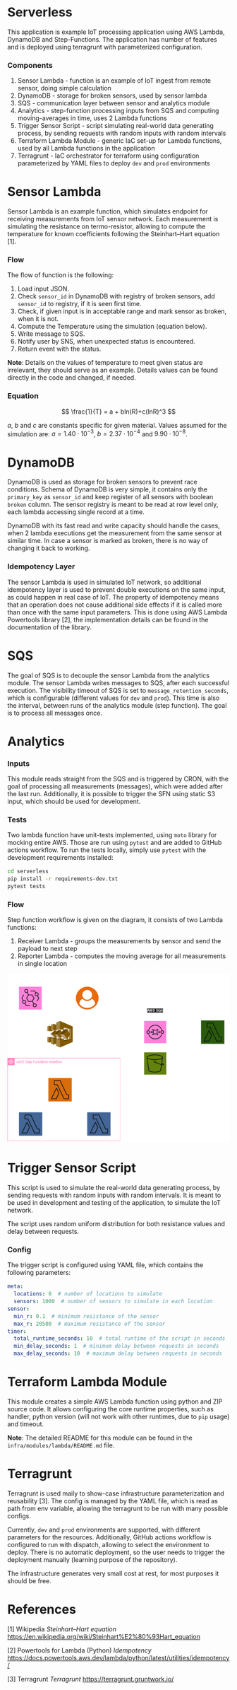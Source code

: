 # Serverless

This application is example IoT processing application using AWS Lambda, DynamoDB and Step-Functions. The application
has number of features and is deployed using terragrunt with parameterized configuration.

### Components

1. Sensor Lambda - function is an example of IoT ingest from remote sensor, doing simple calculation
2. DynamoDB - storage for broken sensors, used by sensor lambda
3. SQS - communication layer between sensor and analytics module
4. Analytics - step-function processing inputs from SQS and computing moving-averages in time, uses 2 Lambda functions
5. Trigger Sensor Script - script simulating real-world data generating process, by sending requests with random inputs with random intervals
6. Terraform Lambda Module - generic IaC set-up for Lambda functions, used by all Lambda functions in the application
7. Terragrunt - IaC orchestrator for terraform using configuration parameterized by YAML files to deploy `dev` and `prod` environments

# Sensor Lambda

Sensor Lambda is an example function, which simulates endpoint for receiving measurements from IoT sensor network. Each
measurement is simulating the resistance on termo-resistor, allowing to compute the temperature for known coefficients 
following the Steinhart–Hart equation [1].

### Flow

The flow of function is the following:
1. Load input JSON.
2. Check `sensor_id` in DynamoDB with registry of broken sensors, add `sensor_id` to registry, if it is seen first time.
3. Check, if given input is in acceptable range and mark sensor as broken, when it is not.
4. Compute the Temperature using the simulation (equation below).
5. Write message to SQS.
6. Notify user by SNS, when unexpected status is encountered.
7. Return event with the status.

**Note**: Details on the values of temperature to meet given status are irrelevant, they should serve as an example.
Details values can be found directly in the code and changed, if needed.

### Equation

$$
\frac{1}{T} = a + bln(R)+c(lnR)^3
$$

$a$, $b$ and $c$ are constants specific for given material. Values assumed for the simulation are: $a = 1.40 \cdot 10^{-3}$,
$b=2.37 \cdot 10^{-4}$ and $9.90 \cdot 10^{-8}$.

# DynamoDB

DynamoDB is used as storage for broken sensors to prevent race conditions. Schema of DynamoDB is very simple, it
contains only the `primary_key` as `sensor_id` and keep register of all sensors with boolean `broken` column. The sensor
registry is meant to be read at row level only, each lambda accessing single record at a time.

DynamoDB with its fast read and write capacity should handle the cases, when 2 lambda executions get the measurement
from the same sensor at similar time. In case a sensor is marked as broken, there is no way of changing it back to
working. 

### Idempotency Layer

The sensor Lambda is used in simulated IoT network, so additional idempotency layer is used to prevent double executions
on the same input, as could happen in real case of IoT. The property of idempotency means that an operation does not
cause additional side effects if it is called more than once with the same input parameters. This is done using AWS
Lambda Powertools library [2], the implementation details can be found in the documentation of the library.

# SQS

The goal of SQS is to decouple the sensor Lambda from the analytics module. The sensor Lambda writes messages to SQS, 
after each successful execution. The visibility timeout of SQS is set to `message_retention_seconds`, which is
configurable (different values for `dev` and `prod`). This time is also the interval, between runs of the analytics
module (step function). The goal is to process all messages once.

# Analytics 

### Inputs
This module reads straight from the SQS and is triggered by CRON, with the goal of processing all measurements (messages),
which were added after the last run. Additionally, it is possible to trigger the SFN using static S3 input, which should
be used for development.

### Tests

Two lambda function have unit-tests implemented, using `moto` library for mocking entire AWS. Those are run using `pytest`
and are added to GitHub actions workflow. To run the tests locally, simply use `pytest` with the development
requirements installed:

```bash
cd serverless
pip install -r requirements-dev.txt
pytest tests
```

### Flow

Step function workflow is given on the diagram, it consists of two Lambda functions:
1. Receiver Lambda - groups the measurements by sensor and send the payload to next step
2. Reporter Lambda - computes the moving average for all measurements in single location

![Step Function Diagram](../.assets/sfn.png)

# Trigger Sensor Script

This script is used to simulate the real-world data generating process, by sending requests with random inputs with
random intervals. It is meant to be used in development and testing of the application, to simulate the IoT network.

The script uses random uniform distribution for both resistance values and delay between requests.

### Config

The trigger script is configured using YAML file, which contains the following parameters:
```yaml
meta:
  locations: 8  # number of locations to simulate
  sensors: 1000  # number of sensors to simulate in each location
sensor:
  min_r: 0.1  # minimum resistance of the sensor
  max_r: 20500  # maximum resistance of the sensor
timer:
  total_runtime_seconds: 10  # total runtime of the script in seconds
  min_delay_seconds: 1  # minimum delay between requests in seconds
  max_delay_seconds: 10  # maximum delay between requests in seconds
```

# Terraform Lambda Module

This module creates a simple AWS Lambda function using python and ZIP source code. It allows configuring the core
runtime properties, such as handler, python version (will not work with other runtimes, due to `pip` usage) and timeout.

**Note**: The detailed README for this module can be found in the `infra/modules/lambda/README.md` file.

# Terragrunt

Terragrunt is used maily to show-case infrastructure parameterization and reusability [3]. The config is managed by the
YAML file, which is read as path from env variable, allowing the terragrunt to be run with many possible configs.

Currently, `dev` and `prod` environments are supported, with different parameters for the resources. Additionally, 
GitHub actions workflow is configured to run with dispatch, allowing to select the environment to deploy. There is no
automatic deployment, so the user needs to trigger the deployment manually (learning purpose of the repository).

The infrastructure generates very small cost at rest, for most purposes it should be free.

# References

<a id="1">[1]</a> 
Wikipedia 
*Steinhart–Hart equation*
https://en.wikipedia.org/wiki/Steinhart%E2%80%93Hart_equation

<a id="2">[2]</a> 
Powertools for Lambda (Python)
*Idempotency*
https://docs.powertools.aws.dev/lambda/python/latest/utilities/idempotency/

<a id="3">[3]</a>
Terragrunt
*Terragrunt*
https://terragrunt.gruntwork.io/